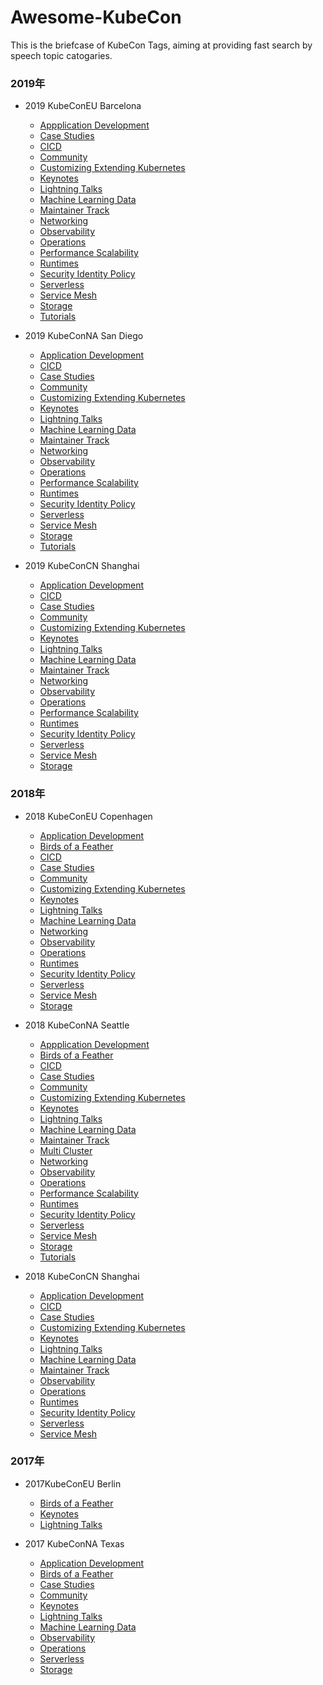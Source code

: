 # Awesome-KubeCon 

This is the briefcase of KubeCon Tags, aiming at providing fast search by speech topic catogaries.

### 2019年

* 2019 KubeConEU Barcelona
  * [Appplication Development](https://github.com/mlycore/awesome-kubecon/tree/master/Application%20Development#2019-kubeconeu-barcelona)
  * [Case Studies](https://github.com/mlycore/awesome-kubecon/tree/master/Case%20Studies#2019-kubeconeu-barcelona)
  * [CICD](https://github.com/mlycore/awesome-kubecon/tree/master/CICD#2019-kubeconeu-barcelona)
  * [Community](https://github.com/mlycore/awesome-kubecon/tree/master/Community#2019-kubeconeu-barcelona)
  * [Customizing Extending Kubernetes](https://github.com/mlycore/awesome-kubecon/tree/master/Customizing%20Extending%20Kubernetes#2019-kubeconeu-barcelona)
  * [Keynotes](https://github.com/mlycore/awesome-kubecon/tree/master/Keynotes#2019-kubeconeu-barcelona)
  * [Lightning Talks](https://github.com/mlycore/awesome-kubecon/tree/master/Lightning%20Talks#2019-kubeconeu-barcelona)
  * [Machine Learning Data](https://github.com/mlycore/awesome-kubecon/blob/master/Machine%20Learning%20Data/README.md#2019-kubeconeu-barcelona)
  * [Maintainer Track](https://github.com/mlycore/awesome-kubecon/tree/master/Maintainer%20Track#2019-kubeconeu-barcelona)
  * [Networking](https://github.com/mlycore/awesome-kubecon/tree/master/Networking#2019-kubeconeu-barcelona)
  * [Observability](https://github.com/mlycore/awesome-kubecon/tree/master/Observability#2019-kubeconeu-barcelona)
  * [Operations](https://github.com/mlycore/awesome-kubecon/tree/master/Operations#operations)
  * [Performance Scalability](https://github.com/mlycore/awesome-kubecon/tree/master/Performance%20Scalability#performance-scalability)
  * [Runtimes](https://github.com/mlycore/awesome-kubecon/tree/master/Runtimes#2019-kubeconeu-barcelona)
  * [Security Identity Policy](https://github.com/mlycore/awesome-kubecon/tree/master/Security%20Identity%20Policy#2019-kubeconeu-barcelona)
  * [Serverless](https://github.com/mlycore/awesome-kubecon/tree/master/Serverless#2019-kubeconeu-barcelona)
  * [Service Mesh](https://github.com/mlycore/awesome-kubecon/tree/master/Service%20Mesh#2019-kubeconeu-barcelona)
  * [Storage](https://github.com/mlycore/awesome-kubecon/tree/master/Storage#2019-kubeconeu-barcelona)
  * [Tutorials](https://github.com/mlycore/awesome-kubecon/tree/master/Tutorials#2019-kubeconeu-barcelona)

* 2019 KubeConNA   San Diego
  * [Application Development]()
  * [CICD]()	
  * [Case Studies]()	
  * [Community]()	
  * [Customizing Extending Kubernetes]()	
  * [Keynotes]()	
  * [Lightning Talks]()	
  * [Machine Learning Data]()	
  * [Maintainer Track]()	
  * [Networking]()	
  * [Observability]()	
  * [Operations]()	
  * [Performance Scalability]()	
  * [Runtimes]()
  * [Security Identity Policy]()	
  * [Serverless]()
  * [Service Mesh]()	
  * [Storage]()
  * [Tutorials]()
  
* 2019 KubeConCN Shanghai
  * [Application Development]()
  * [CICD]()	
  * [Case Studies]()	
  * [Community]()	
  * [Customizing Extending Kubernetes]()	
  * [Keynotes]()	
  * [Lightning Talks]()	
  * [Machine Learning Data]()	
  * [Maintainer Track]()		
  * [Networking]()	
  * [Observability]()	
  * [Operations]()	
  * [Performance Scalability]()	
  * [Runtimes]()
  * [Security Identity Policy]()	
  * [Serverless]()
  * [Service Mesh]()	
  * [Storage]()

### 2018年

* 2018 KubeConEU  Copenhagen 
  * [Application Development]()
  * [Birds of a Feather]()	
  * [CICD]()	
  * [Case Studies]()	
  * [Community]()	
  * [Customizing Extending Kubernetes]()	
  * [Keynotes]()	
  * [Lightning Talks]()	
  * [Machine Learning Data]()	
  * [Networking]()	
  * [Observability]()	
  * [Operations]()	
  * [Runtimes]()
  * [Security Identity Policy]()	
  * [Serverless]()
  * [Service Mesh]()	
  * [Storage]()
* 2018 KubeConNA  Seattle
  * [Appplication Development](https://github.com/mlycore/awesome-kubecon/tree/master/Application%20Development#2018-kubeconna-seattle)
  * [Birds of a Feather](https://github.com/mlycore/awesome-kubecon/tree/master/Birds%20of%20a%20Feather#2018-kubeconna-seattle)
  * [CICD]()	
  * [Case Studies](https://github.com/mlycore/awesome-kubecon/tree/master/Case%20Studies#2018-kubeconna-seattle)
  * [Community](https://github.com/mlycore/awesome-kubecon/tree/master/Community#2018-kubeconna-seattle)
  * [Customizing Extending Kubernetes](https://github.com/mlycore/awesome-kubecon/tree/master/Customizing%20Extending%20Kubernetes#2018-kubeconna-seattle)
  * [Keynotes](https://github.com/mlycore/awesome-kubecon/tree/master/Keynotes#2018-kubeconna-seattle)
  * [Lightning Talks](https://github.com/mlycore/awesome-kubecon/tree/master/Lightning%20Talks#2018-kubeconna-seattle)
  * [Machine Learning Data](https://github.com/mlycore/awesome-kubecon/tree/master/Machine%20Learning%20Data#2018-kubeconna-seattle)
  * [Maintainer Track](https://github.com/mlycore/awesome-kubecon/tree/master/Maintainer%20Track#2018-kubeconna-seattle)
  * [Multi Cluster](https://github.com/mlycore/awesome-kubecon/tree/master/Multi%20Cluster#2018-kubeconna-seattle)
  * [Networking]()	
  * [Observability]()	
  * [Operations]()	
  * [Performance Scalability]()	
  * [Runtimes]()
  * [Security Identity Policy]()	
  * [Serverless]()
  * [Service Mesh]()	
  * [Storage]()
  * [Tutorials]()

* 2018 KubeConCN Shanghai
  * [Application Development]()
  * [CICD]()	
  * [Case Studies]()	
  * [Customizing Extending Kubernetes]()	
  * [Keynotes]()	
  * [Lightning Talks]()	
  * [Machine Learning Data]()	
  * [Maintainer Track]()	
  * [Observability]()	
  * [Operations]()	
  * [Runtimes]()
  * [Security Identity Policy]()	
  * [Serverless]()
  * [Service Mesh]()	

### 2017年

* 2017KubeConEU Berlin

  * [Birds of a Feather]()		
  * [Keynotes]()	
  * [Lightning Talks]()		
  
* 2017 KubeConNA  Texas 

  * [Application Development]()
  * [Birds of a Feather]()	
  * [Case Studies]()	
  * [Community]()	
  * [Keynotes]()	
  * [Lightning Talks]()	
  * [Machine Learning Data]()	
  * [Observability]()	
  * [Operations]()	
  * [Serverless]()
  * [Storage]()
  
